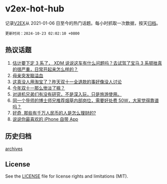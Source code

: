 # v2ex-hot-hub

 记录[V2EX](https://www.v2ex.com/)从 2021-01-06 日至今的热门话题。每小时抓取一次数据，按天[归档](archives)。

`更新时间：2024-10-23 02:02:10 +0800`

## 热议话题

1. [估计要下定 3 系了， XDM 说说这车有什么问题吗？去试驾了宝马 3 系顿挫真的很严重，日常开起来怎么样的？](https://www.v2ex.com/t/1082415)
1. [母亲突发脑溢血](https://www.v2ex.com/t/1082543)
1. [这真没人用淘宝了？昨天双十一全退款的事好像没人讨论](https://www.v2ex.com/t/1082388)
1. [今年双十一那么惨淡了嘛？](https://www.v2ex.com/t/1082464)
1. [对讲机兄弟们有没有研究，不是深入玩，只是旅游使用。](https://www.v2ex.com/t/1082394)
1. [同一个导师的博士师兄推荐烟草内部岗位，需要好处费 50W，大家觉得靠谱吗？](https://www.v2ex.com/t/1082552)
1. [好奇, 那些有千万人民币的人是怎么理财的?](https://www.v2ex.com/t/1082440)
1. [说说你最喜欢的 iPhone 自带 App](https://www.v2ex.com/t/1082547)

## 历史归档

[archives](archives)

## License

See the [LICENSE](LICENSE) file for license rights and limitations (MIT).
